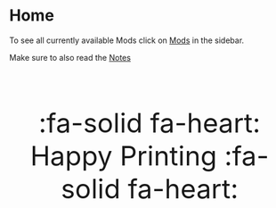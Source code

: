 # Home

To see all currently available Mods click on [Mods](pages/mods/mods.md) in the sidebar.

Make sure to also read the [Notes](notes.md)

<br>
<p style="font-size: 3rem; text-align: center; display: flex; flex-direction: column">
:fa-solid fa-heart:
Happy Printing
:fa-solid fa-heart:
</p>